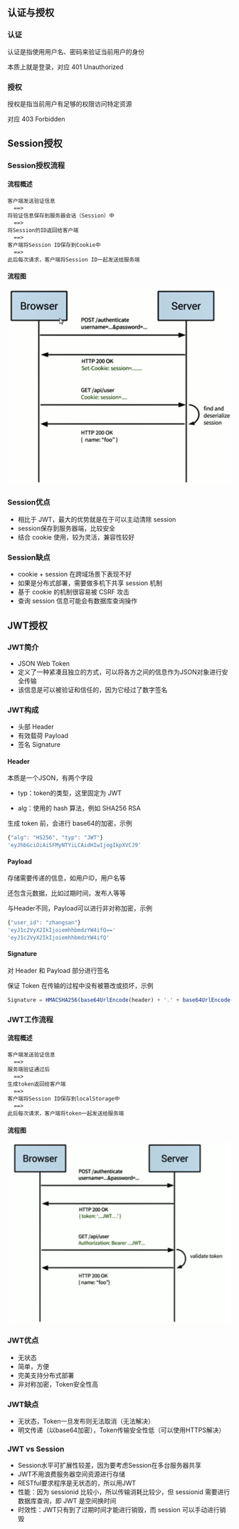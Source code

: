 ## 认证与授权

### 认证

认证是指使用用户名、密码来验证当前用户的身份

本质上就是登录，对应 401 Unauthorized

### 授权

授权是指当前用户有足够的权限访问特定资源

对应 403 Forbidden



## Session授权

### Session授权流程

#### 流程概述

```
客户端发送验证信息
  ==>
将验证信息保存到服务器会话（Session）中
  ==>
将Session的ID返回给客户端
  ==>
客户端将Session ID保存到Cookie中
  ==>
此后每次请求，客户端将Session ID一起发送给服务端
```

#### 流程图

![](./images/image-20201012021907098.png)

### Session优点

* 相比于 JWT，最大的优势就是在于可以主动清除 session
* session保存到服务器端，比较安全
* 结合 cookie 使用，较为灵活，兼容性较好

### Session缺点

* cookie + session 在跨域场景下表现不好
* 如果是分布式部署，需要做多机下共享 session 机制
* 基于 cookie 的机制很容易被 CSRF 攻击
* 查询 session 信息可能会有数据库查询操作



## JWT授权

### JWT简介

* JSON Web Token
* 定义了一种紧凑且独立的方式，可以将各方之间的信息作为JSON对象进行安全传输
* 该信息是可以被验证和信任的，因为它经过了数字签名

### JWT构成

* 头部 Header
* 有效载荷 Payload
* 签名 Signature

#### Header

本质是一个JSON，有两个字段

* typ：token的类型，这里固定为 JWT

* alg：使用的 hash 算法，例如 SHA256 RSA

生成 token 前，会进行 base64的加密，示例

```js
{"alg": "HS256", "typ": "JWT"}
'eyJhbGciOiAiSFMyNTYiLCAidHIwIjogIkpXVCJ9'
```

#### Payload

存储需要传递的信息，如用户ID，用户名等

还包含元数据，比如过期时间，发布人等等

与Header不同，Payload可以进行非对称加密，示例

```js
{"user_id": "zhangsan"}
'eyJ1c2VyX2IkIjoiemhhbmdzYW4ifQ=='
'eyJ1c2VyX2IkIjoiemhhbmdzYW4ifQ'
```

#### Signature

对 Header 和 Payload 部分进行签名

保证 Token 在传输的过程中没有被篡改或损坏，示例

```js
Signature = HMACSHA256(base64UrlEncode(header) + '.' + base64UrlEncode(payload), secret)
```

### JWT工作流程

#### 流程概述

```
客户端发送验证信息
  ==>
服务端验证通过后
  ==>
生成token返回给客户端
  ==>
客户端将Session ID保存到localStorage中
  ==>
此后每次请求，客户端将token一起发送给服务端
```

#### 流程图

![](./images/image-20210322124851985.png)

### JWT优点

* 无状态
* 简单，方便
* 完美支持分布式部署
* 非对称加密，Token安全性高

### JWT缺点

* 无状态，Token一旦发布则无法取消（无法解决）
* 明文传递（以base64加密），Token传输安全性低（可以使用HTTPS解决）

### JWT vs Session

* Session水平可扩展性较差，因为要考虑Session在多台服务器共享
* JWT不用浪费服务器空间资源进行存储
* RESTful要求程序是无状态的，所以用JWT
* 性能：因为 sessionid 比较小，所以传输消耗比较少，但 sessionid 需要进行数据库查询，即 JWT 是空间换时间
* 时效性：JWT只有到了过期时间才能进行销毁，而 session 可以手动进行销毁

